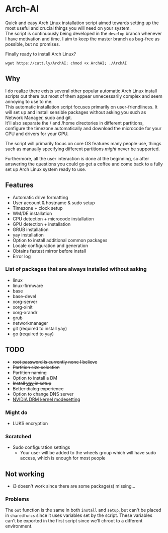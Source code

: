 # Arch-AI

Quick and easy Arch Linux installation script aimed towards setting up the most useful and crucial things you will need on your system.  
The script is continuously being developed in the `develop` branch whenever I have motivation and time. I aim to keep the master branch as bug-free as possible, but no promises.

Finally ready to install Arch Linux?  

```shell
wget https://cutt.ly/ArchAI; chmod +x ArchAI; ./ArchAI
```

## Why

I do realize there exists several other popular automatic Arch Linux install scripts out there but most of them appear unnecessarily complex and seem annoying to use to me.  
This automatic installation script focuses primarily on user-friendliness. It will set up and install sensible packages without asking you such as Network Manager, sudo and git.  
It'll also separate the / and /home directories in different partitions, configure the timezone automatically and download the microcode for your CPU and drivers for your GPU.

The script will primarily focus on core OS features many people use, things such as manually specifying different partitions _might_ never be supported.

Furthermore, all the user interaction is done at the beginning, so after answering the questions you could go get a coffee and come back to a fully set up Arch Linux system ready to use.

## Features

- Automatic drive formatting
- User account & hostname & sudo setup
- Timezone + clock setup
- WM/DE installation
- CPU detection + microcode installation
- GPU detection + installation
- GRUB installation
- yay installation
- Option to install additional common packages
- Locale configuration and generation
- Obtains fastest mirror before install
- Error log


### List of packages that are always installed without asking

- linux
- linux-firmware
- base
- base-devel
- xorg-server
- xorg-xinit
- xorg-xrandr
- grub
- networkmanager
- git (required to install yay)
- go (required to yay)

## TODO

- ~~root password is currently none I believe~~
- ~~Partition size selection~~
- ~~Partition naming~~
- Option to install a DM
- ~~Install [yay](https://github.com/Jguer/yay) in setup~~
- ~~Better dialog experience~~
- Option to change DNS server
- [NVIDIA DRM kernel modesetting](https://wiki.archlinux.org/index.php/NVIDIA#DRM_kernel_mode_setting)

### Might do

- LUKS encryption

### Scratched

- Sudo configuration settings  
  - Your user will be added to the wheels group which will have sudo access, which is enough for most people

## Not working

- i3 doesn't work since there are some package(s) missing...

### Problems

The `out` function is the same in both `install` and `setup`, but can't be placed in `sharedfuncs` since it uses variables set by the script. These variables can't be exported in the first script since we'll chroot to a different environment.
